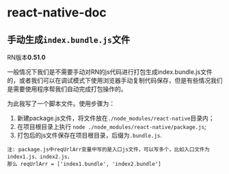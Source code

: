 # react-native-doc
## 手动生成`index.bundle.js`文件
RN版本**0.51.0**

一般情况下我们是不需要手动对RN的js代码进行打包生成index.bundle.js文件的，或者我们可以在调试模式下使用浏览器手动复制代码保存，但是有些情况我们是需要使用程序帮我们自动完成打包操作的。

为此我写了一个脚本文件。使用步骤为：
1. 新建package.js文件，将文件放在`./node_modules/react-native`目录内；
2. 在项目根目录上执行 `node ./node_modules/react-native/package.js`;
3. 打包后的js文件保存在项目根目录，后缀为`.bundle.js`.

```
注: package.js中reqUrlArr变量中写的是入口js文件，可以写多个，比如入口文件为index1.js、index2.js，
那么 reqUrlArr = ['index1.bundle', 'index2.bundle']
```
